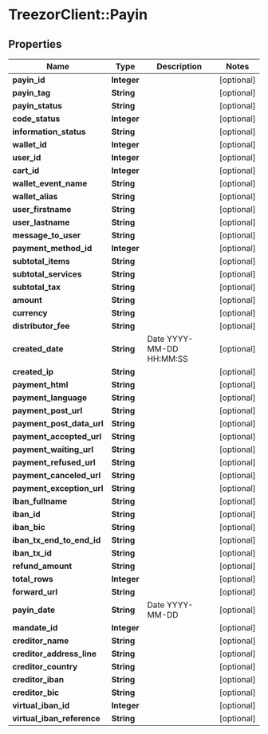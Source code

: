 # TreezorClient::Payin

## Properties
Name | Type | Description | Notes
------------ | ------------- | ------------- | -------------
**payin_id** | **Integer** |  | [optional] 
**payin_tag** | **String** |  | [optional] 
**payin_status** | **String** |  | [optional] 
**code_status** | **Integer** |  | [optional] 
**information_status** | **String** |  | [optional] 
**wallet_id** | **Integer** |  | [optional] 
**user_id** | **Integer** |  | [optional] 
**cart_id** | **Integer** |  | [optional] 
**wallet_event_name** | **String** |  | [optional] 
**wallet_alias** | **String** |  | [optional] 
**user_firstname** | **String** |  | [optional] 
**user_lastname** | **String** |  | [optional] 
**message_to_user** | **String** |  | [optional] 
**payment_method_id** | **Integer** |  | [optional] 
**subtotal_items** | **String** |  | [optional] 
**subtotal_services** | **String** |  | [optional] 
**subtotal_tax** | **String** |  | [optional] 
**amount** | **String** |  | [optional] 
**currency** | **String** |  | [optional] 
**distributor_fee** | **String** |  | [optional] 
**created_date** | **String** | Date YYYY-MM-DD HH:MM:SS | [optional] 
**created_ip** | **String** |  | [optional] 
**payment_html** | **String** |  | [optional] 
**payment_language** | **String** |  | [optional] 
**payment_post_url** | **String** |  | [optional] 
**payment_post_data_url** | **String** |  | [optional] 
**payment_accepted_url** | **String** |  | [optional] 
**payment_waiting_url** | **String** |  | [optional] 
**payment_refused_url** | **String** |  | [optional] 
**payment_canceled_url** | **String** |  | [optional] 
**payment_exception_url** | **String** |  | [optional] 
**iban_fullname** | **String** |  | [optional] 
**iban_id** | **String** |  | [optional] 
**iban_bic** | **String** |  | [optional] 
**iban_tx_end_to_end_id** | **String** |  | [optional] 
**iban_tx_id** | **String** |  | [optional] 
**refund_amount** | **String** |  | [optional] 
**total_rows** | **Integer** |  | [optional] 
**forward_url** | **String** |  | [optional] 
**payin_date** | **String** | Date YYYY-MM-DD | [optional] 
**mandate_id** | **Integer** |  | [optional] 
**creditor_name** | **String** |  | [optional] 
**creditor_address_line** | **String** |  | [optional] 
**creditor_country** | **String** |  | [optional] 
**creditor_iban** | **String** |  | [optional] 
**creditor_bic** | **String** |  | [optional] 
**virtual_iban_id** | **Integer** |  | [optional] 
**virtual_iban_reference** | **String** |  | [optional] 


